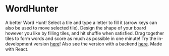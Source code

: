 # WordHunter

A better Word Hunt! Select a tile and type a letter to fill it (arrow keys can also be used to move selected tile). Design the shape of your board however you like by filling tiles, and hit shuffle when satisfied. Drag together tiles to form words and score as much as possible in one minute! Try the in-development version [here](https://praccho.github.io/WordHunter/)! Also see the version with a backend [here](https://github.com/Praccho/WordHunterFS/). Made with React.
